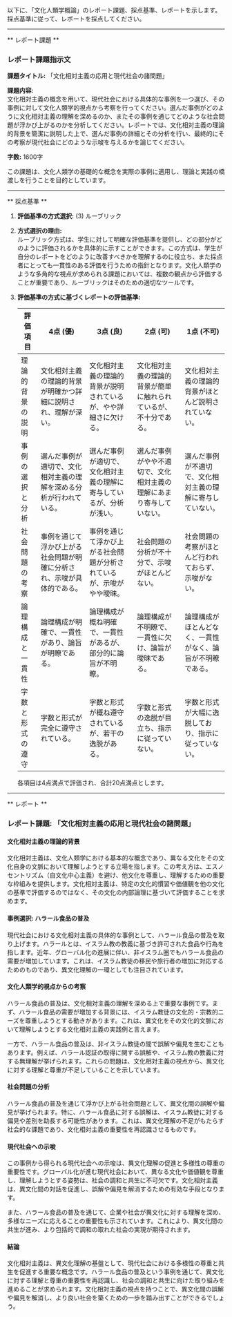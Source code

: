 以下に、「文化人類学概論」のレポート課題、採点基準、レポートを示します。採点基準に従って、レポートを採点してください。

---------------------------------------
** レポート課題 **

### レポート課題指示文

**課題タイトル:** 「文化相対主義の応用と現代社会の諸問題」

**課題内容:**  
文化相対主義の概念を用いて、現代社会における具体的な事例を一つ選び、その事例に対して文化人類学的視点から考察を行ってください。選んだ事例がどのように文化相対主義の理解を深めるのか、またその事例を通じてどのような社会問題が浮かび上がるのかを分析してください。レポートでは、文化相対主義の理論的背景を簡潔に説明した上で、選んだ事例の詳細とその分析を行い、最終的にその考察が現代社会にどのような示唆を与えるかを論じてください。

**字数:** 1600字

この課題は、文化人類学の基礎的な概念を実際の事例に適用し、理論と実践の橋渡しを行うことを目的としています。

---------------------------------------
** 採点基準 **

1. **評価基準の方式選択:** (3) ルーブリック

2. **方式選択の理由:**  
   ルーブリック方式は、学生に対して明確な評価基準を提供し、どの部分がどのように評価されるかを具体的に示すことができます。この方式は、学生が自分のレポートをどのように改善すべきかを理解するのに役立ち、また採点者にとっても一貫性のある評価を行うための指針となります。文化人類学のような多角的な視点が求められる課題においては、複数の観点から評価することが重要であり、ルーブリックはそのための適切なツールです。

3. **評価基準の方式に基づくレポートの評価基準:**

   | 評価項目             | 4点 (優)                                                                 | 3点 (良)                                                               | 2点 (可)                                                               | 1点 (不可)                                                             |
   |----------------------|---------------------------------------------------------------------------|------------------------------------------------------------------------|------------------------------------------------------------------------|------------------------------------------------------------------------|
   | 理論的背景の説明     | 文化相対主義の理論的背景が明確かつ詳細に説明され、理解が深い。             | 文化相対主義の理論的背景が説明されているが、やや詳細さに欠ける。       | 文化相対主義の理論的背景が簡単に触れられているが、不十分である。     | 文化相対主義の理論的背景がほとんど説明されていない。                 |
   | 事例の選択と分析     | 選んだ事例が適切で、文化相対主義の理解を深める分析が行われている。         | 選んだ事例が適切で、文化相対主義の理解に寄与しているが、分析が浅い。   | 選んだ事例がやや不適切で、文化相対主義の理解にあまり寄与していない。 | 選んだ事例が不適切で、文化相対主義の理解に寄与していない。           |
   | 社会問題の考察       | 事例を通じて浮かび上がる社会問題が明確に分析され、示唆が具体的である。     | 事例を通じて浮かび上がる社会問題が分析されているが、示唆がやや曖昧。   | 社会問題の分析が不十分で、示唆がほとんどない。                       | 社会問題の考察がほとんど行われておらず、示唆がない。                 |
   | 論理構成と一貫性     | 論理構成が明確で、一貫性があり、論旨が明瞭である。                         | 論理構成が概ね明確で、一貫性があるが、部分的に論旨が不明瞭。           | 論理構成が不明瞭で、一貫性に欠け、論旨が曖昧である。                 | 論理構成がほとんどなく、一貫性がなく、論旨が不明瞭である。           |
   | 字数と形式の遵守     | 字数と形式が完全に遵守されている。                                         | 字数と形式が概ね遵守されているが、若干の逸脱がある。                   | 字数と形式の逸脱が目立ち、指示に従っていない。                       | 字数と形式が大幅に逸脱しており、指示に従っていない。                 |

   各項目は4点満点で評価され、合計20点満点とします。

---------------------------------------
** レポート **
### レポート課題: 「文化相対主義の応用と現代社会の諸問題」

#### 文化相対主義の理論的背景

文化相対主義は、文化人類学における基本的な概念であり、異なる文化をその文化自身の文脈において理解しようとする立場を指します。この考え方は、エスノセントリズム（自文化中心主義）を避け、他文化を尊重し、理解するための重要な枠組みを提供します。文化相対主義は、特定の文化的慣習や価値観を他の文化の基準で評価するのではなく、その文化の内部論理に基づいて評価することを求めます。

#### 事例選択: ハラール食品の普及

現代社会における文化相対主義の具体的な事例として、ハラール食品の普及を取り上げます。ハラールとは、イスラム教の教義に基づき許可された食品や行為を指します。近年、グローバル化の進展に伴い、非イスラム圏でもハラール食品の需要が増加しています。これは、イスラム教徒の移民や旅行者の増加に対応するためのものであり、異文化理解の一環としても注目されています。

#### 文化人類学的視点からの考察

ハラール食品の普及は、文化相対主義の理解を深める上で重要な事例です。まず、ハラール食品の需要が増加する背景には、イスラム教徒の文化的・宗教的ニーズを尊重しようとする動きがあります。これは、異文化をその文化的文脈において理解しようとする文化相対主義の実践例と言えます。

一方で、ハラール食品の普及は、非イスラム教徒の間で誤解や偏見を生むこともあります。例えば、ハラール認証の取得に関する誤解や、イスラム教の教義に対する無理解が挙げられます。これらの問題は、文化相対主義の視点から、異文化に対する理解と尊重が不足していることを示しています。

#### 社会問題の分析

ハラール食品の普及を通じて浮かび上がる社会問題として、異文化間の誤解や偏見が挙げられます。特に、ハラール食品に対する誤解は、イスラム教徒に対する偏見や差別を助長する可能性があります。これは、異文化理解の不足がもたらす社会的な課題であり、文化相対主義の重要性を再認識させるものです。

#### 現代社会への示唆

この事例から得られる現代社会への示唆は、異文化理解の促進と多様性の尊重の重要性です。グローバル化が進む現代社会において、異なる文化や価値観を尊重し、理解しようとする姿勢は、社会の調和と共生に不可欠です。文化相対主義は、異文化間の対話を促進し、誤解や偏見を解消するための有効な手段となります。

また、ハラール食品の普及を通じて、企業や社会が異文化に対する理解を深め、多様なニーズに応えることの重要性も示されています。これにより、異文化間の共生が進み、より包括的で調和の取れた社会の実現が期待されます。

#### 結論

文化相対主義は、異文化理解の基盤として、現代社会における多様性の尊重と共生を促進する重要な概念です。ハラール食品の普及という事例を通じて、異文化に対する理解と尊重の重要性を再認識し、社会の調和と共生に向けた取り組みを進めることが求められます。文化相対主義の視点を持つことで、異文化間の誤解や偏見を解消し、より良い社会を築くための一歩を踏み出すことができるでしょう。

